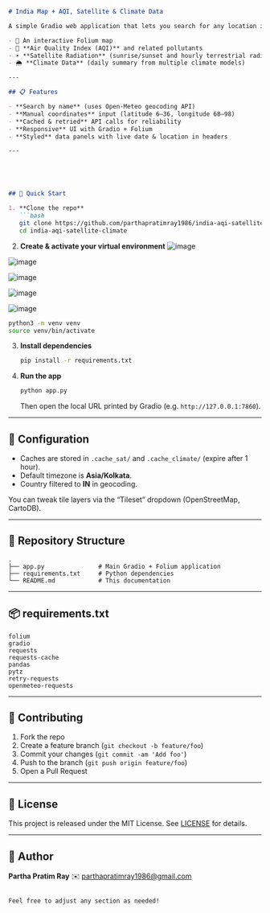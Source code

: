 ````markdown
# India Map + AQI, Satellite & Climate Data

A simple Gradio web application that lets you search for any location in India (or enter lat/lon manually) and displays:

- 📍 An interactive Folium map  
- 🌿 **Air Quality Index (AQI)** and related pollutants  
- ☀️ **Satellite Radiation** (sunrise/sunset and hourly terrestrial radiation)  
- 🌦️ **Climate Data** (daily summary from multiple climate models)

---

## 📋 Features

- **Search by name** (uses Open-Meteo geocoding API)  
- **Manual coordinates** input (latitude 6–36, longitude 68–98)  
- **Cached & retried** API calls for reliability  
- **Responsive** UI with Gradio + Folium  
- **Styled** data panels with live date & location in headers  

---





## 🚀 Quick Start

1. **Clone the repo**  
   ```bash
   git clone https://github.com/parthapratimray1986/india-aqi-satellite-climate.git
   cd india-aqi-satellite-climate
````

2. **Create & activate your virtual environment**
![image](https://github.com/user-attachments/assets/de67b149-d2ca-4fdd-b5da-3ec0f19c0bbf)

![image](https://github.com/user-attachments/assets/10020cf7-ea41-45f3-bca2-8578be082b8e)

![image](https://github.com/user-attachments/assets/ff7366d4-f3bb-460b-85d4-99e475fd0053)

![image](https://github.com/user-attachments/assets/4ffd9a8b-b0af-4cb7-a540-0c5c5eea5822)

![image](https://github.com/user-attachments/assets/abde5c2d-cd54-4592-a2b1-539bffacb9d2)
   ```bash
   python3 -m venv venv
   source venv/bin/activate
   ```

3. **Install dependencies**

   ```bash
   pip install -r requirements.txt
   ```

4. **Run the app**

   ```bash
   python app.py
   ```

   Then open the local URL printed by Gradio (e.g. `http://127.0.0.1:7860`).

---

## 🔧 Configuration

* Caches are stored in `.cache_sat/` and `.cache_climate/` (expire after 1 hour).
* Default timezone is **Asia/Kolkata**.
* Country filtered to **IN** in geocoding.

You can tweak tile layers via the “Tileset” dropdown (OpenStreetMap, CartoDB).

---

## 📁 Repository Structure

```
.
├── app.py               # Main Gradio + Folium application
├── requirements.txt     # Python dependencies
└── README.md            # This documentation
```

---

## 📦 requirements.txt

```text
folium
gradio
requests
requests-cache
pandas
pytz
retry-requests
openmeteo-requests
```

---

## 🤝 Contributing

1. Fork the repo
2. Create a feature branch (`git checkout -b feature/foo`)
3. Commit your changes (`git commit -am 'Add foo'`)
4. Push to the branch (`git push origin feature/foo`)
5. Open a Pull Request

---

## 📝 License

This project is released under the MIT License. See [LICENSE](LICENSE) for details.

---

## 👤 Author

**Partha Pratim Ray**
✉️ [parthapratimray1986@gmail.com](mailto:parthapratimray1986@gmail.com)

```

Feel free to adjust any section as needed!
```
